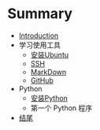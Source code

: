 # Summary

* [Introduction](README.md)
* 学习使用工具
   * [安装Ubuntu](SetupUbuntu.md)
   * [SSH](UsingSSH.md)
   * [MarkDown](UsingMarkDown.md)
   * [GitHub](UsingGitHub.md)
* Python
   * [安装Python](SetupPython.md)
   * 第一个 Python 程序
* [结尾](./source/end.md)

